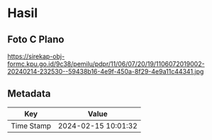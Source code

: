 # Hasil

## Foto C Plano

https://sirekap-obj-formc.kpu.go.id/9c38/pemilu/pdpr/11/06/07/20/19/1106072019002-20240214-232530--59438b16-4e9f-450a-8f29-4e9a11c44341.jpg


## Metadata

| Key        | Value               |
| ---------- | ------------------- |
| Time Stamp | 2024-02-15 10:01:32 |



